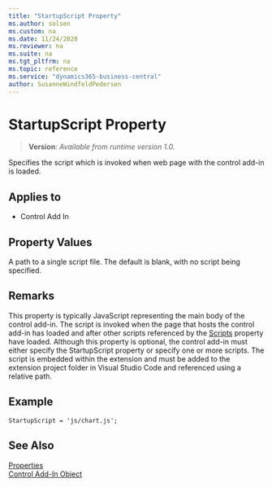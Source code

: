 ```yaml
---
title: "StartupScript Property"
ms.author: solsen
ms.custom: na
ms.date: 11/24/2020
ms.reviewer: na
ms.suite: na
ms.tgt_pltfrm: na
ms.topic: reference
ms.service: "dynamics365-business-central"
author: SusanneWindfeldPedersen
---
```

[//]: # (START>DO_NOT_EDIT)
[//]: # (IMPORTANT:Do not edit any of the content between here and the END>DO_NOT_EDIT.)
[//]: # (Any modifications should be made in the .xml files in the ModernDev repo.)
# StartupScript Property
> **Version**: _Available from runtime version 1.0._

Specifies the script which is invoked when web page with the control add-in is loaded.

## Applies to
-   Control Add In


[//]: # (IMPORTANT: END>DO_NOT_EDIT)


## Property Values

A path to a single script file. The default is blank, with no script being specified. 

## Remarks 

This property is typically JavaScript representing the main body of the control add-in. The script is invoked when the page that hosts the control add-in has loaded and after other scripts referenced by the [Scripts](devenv-scripts-property.md) property have loaded. 
Although this property is optional, the control add-in must either specify the StartupScript property or specify one or more scripts.
The script is embedded within the extension and must be added to the extension project folder in Visual Studio Code and referenced using a relative path. 

## Example

```AL
StartupScript = 'js/chart.js';
```

## See Also

[Properties](devenv-properties.md)   
[Control Add-In Object](../devenv-control-addin-object.md)   